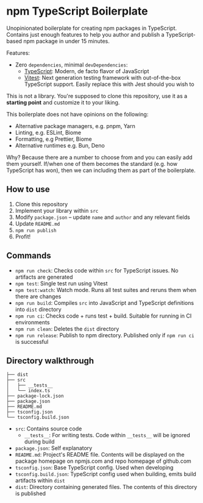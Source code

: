 # npm TypeScript Boilerplate

Unopinionated boilerplate for creating npm packages in TypeScript. Contains just enough features to help you author and publish a TypeScript-based npm package in under 15 minutes.

Features:

- Zero `dependencies`, minimal `devDependencies`:
  - [TypeScript](https://www.typescriptlang.org/): Modern, de facto flavor of JavaScript
  - [Vitest](https://vitest.dev/): Next generation testing framework with out-of-the-box TypeScript support. Easily replace this with Jest should you wish to

This is not a library. You're supposed to clone this repository, use it as a **starting point** and customize it to your liking.

This boilerplate does not have opinions on the following:

- Alternative package managers, e.g. pnpm, Yarn
- Linting, e.g. ESLint, Biome
- Formatting, e.g Prettier, Biome
- Alternative runtimes e.g. Bun, Deno

Why? Because there are a number to choose from and you can easily add them yourself. If/when one of them becomes the standard (e.g. how TypeScript has won), then we can including them as part of the boilerplate.

## How to use

1. Clone this repository
2. Implement your library within `src`
3. Modify `package.json` – update `name` and `author` and any relevant fields
4. Update `README.md`
5. `npm run publish`
6. Profit!

## Commands

- `npm run check`: Checks code within `src` for TypeScript issues. No artifacts are generated
- `npm test`: Single test run using Vitest
- `npm test:watch`: Watch mode. Runs all test suites and reruns them when there are changes
- `npm run build`: Compiles `src` into JavaScript and TypeScript definitions into `dist` directory
- `npm run ci`: Checks code + runs test + build. Suitable for running in CI environments
- `npm run clean`: Deletes the `dist` directory
- `npm run release`: Publish to npm directory. Published only if `npm run ci` is successful

## Directory walkthrough

```
├── dist
├── src
│   ├── __tests__
│   └── index.ts
├── package-lock.json
├── package.json
├── README.md
├── tsconfig.json
└── tsconfig.build.json
```

- `src`: Contains source code
  - `__tests__`: For writing tests. Code within `__tests__` will be ignored during build
- `package.json`: Self explanatory
- `README.md`: Project's README file. Contents will be displayed on the package homepage on npmjs.com and repo homepage of github.com
- `tsconfig.json`: Base TypeScript config. Used when developing
- `tsconfig.build.json`: TypeScript config used when building, emits build artifacts within `dist`
- `dist`: Directory containing generated files. The contents of this directory is published
